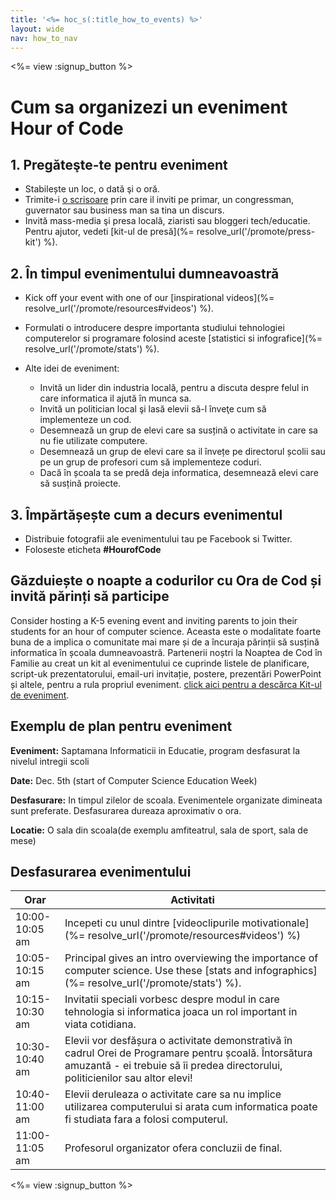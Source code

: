 ```yaml
---
title: '<%= hoc_s(:title_how_to_events) %>'
layout: wide
nav: how_to_nav
---
```

<%= view :signup_button %>

# Cum sa organizezi un eveniment Hour of Code

## 1. Pregăteşte-te pentru eveniment

- Stabilește un loc, o dată şi o oră.
- Trimite-i [o scrisoare](https://docs.google.com/a/code.org/document/d/1eP41sKW7y0qq_JvkRIgZK8dWYICaGRZ4CCDETXa78wY/edit) prin care il inviti pe primar, un congressman, guvernator sau business man sa tina un discurs.
- Invită mass-media şi presa locală, ziaristi sau bloggeri tech/educatie. Pentru ajutor, vedeti [kit-ul de presă](%= resolve_url('/promote/press-kit') %).

## 2. În timpul evenimentului dumneavoastră

- Kick off your event with one of our [inspirational videos](%= resolve_url('/promote/resources#videos') %).
- Formulati o introducere despre importanta studiului tehnologiei computerelor si programare folosind aceste [statistici si infografice](%= resolve_url('/promote/stats') %).   
      
    
- Alte idei de eveniment: 
    - Invită un lider din industria locală, pentru a discuta despre felul in care informatica il ajută în munca sa.
    - Invită un politician local şi lasă elevii să-l înveţe cum să implementeze un cod.
    - Desemnează un grup de elevi care sa susțină o activitate in care sa nu fie utilizate computere.
    - Desemnează un grup de elevi care sa il învețe pe directorul școlii sau pe un grup de profesori cum să implementeze coduri.
    - Dacă în școala ta se predă deja informatica, desemnează elevi care să susțină proiecte.

## 3. Împărtășește cum a decurs evenimentul

- Distribuie fotografii ale evenimentului tau pe Facebook si Twitter. 
- Foloseste eticheta **#HourofCode**

## Găzduiește o noapte a codurilor cu Ora de Cod și invită părinți să participe

Consider hosting a K-5 evening event and inviting parents to join their students for an hour of computer science. Aceasta este o modalitate foarte buna de a implica o comunitate mai mare și de a încuraja părinții să susțină informatica în școala dumneavoastră. Partenerii noștri la Noaptea de Cod în Familie au creat un kit al evenimentului ce cuprinde listele de planificare, script-uk prezentatorului, email-uri invitație, postere, prezentări PowerPoint și altele, pentru a rula propriul eveniment. [ click aici pentru a descărca Kit-ul de eveniment](http://www.familycodenight.org/DownloadCodeDotOrg.html).

## Exemplu de plan pentru eveniment

**Eveniment:** Saptamana Informaticii in Educatie, program desfasurat la nivelul intregii scoli

**Date:** Dec. 5th (start of Computer Science Education Week)

**Desfasurare:** In timpul zilelor de scoala. Evenimentele organizate dimineata sunt preferate. Desfasurarea dureaza aproximativ o ora.

**Locatie:** O sala din scoala(de exemplu amfiteatrul, sala de sport, sala de mese)   
  


## Desfasurarea evenimentului

| Orar           | Activitati                                                                                                                                                                               |
| -------------- | ---------------------------------------------------------------------------------------------------------------------------------------------------------------------------------------- |
| 10:00-10:05 am | Incepeti cu unul dintre [videoclipurile motivationale](%= resolve_url('/promote/resources#videos') %)                                                                                    |
| 10:05-10:15 am | Principal gives an intro overviewing the importance of computer science. Use these [stats and infographics](%= resolve_url('/promote/stats') %).                                         |
| 10:15-10:30 am | Invitatii speciali vorbesc despre modul in care tehnologia si informatica joaca un rol important in viata cotidiana.                                                                     |
| 10:30-10:40 am | Elevii vor desfășura o activitate demonstrativă în cadrul Orei de Programare pentru școală. Întorsătura amuzantă - ei trebuie să îi predea directorului, politicienilor sau altor elevi! |
| 10:40-11:00 am | Elevii deruleaza o activitate care sa nu implice utilizarea computerului si arata cum informatica poate fi studiata fara a folosi computerul.                                            |
| 11:00-11:05 am | Profesorul organizator ofera concluzii de final.                                                                                                                                         |

<%= view :signup_button %>